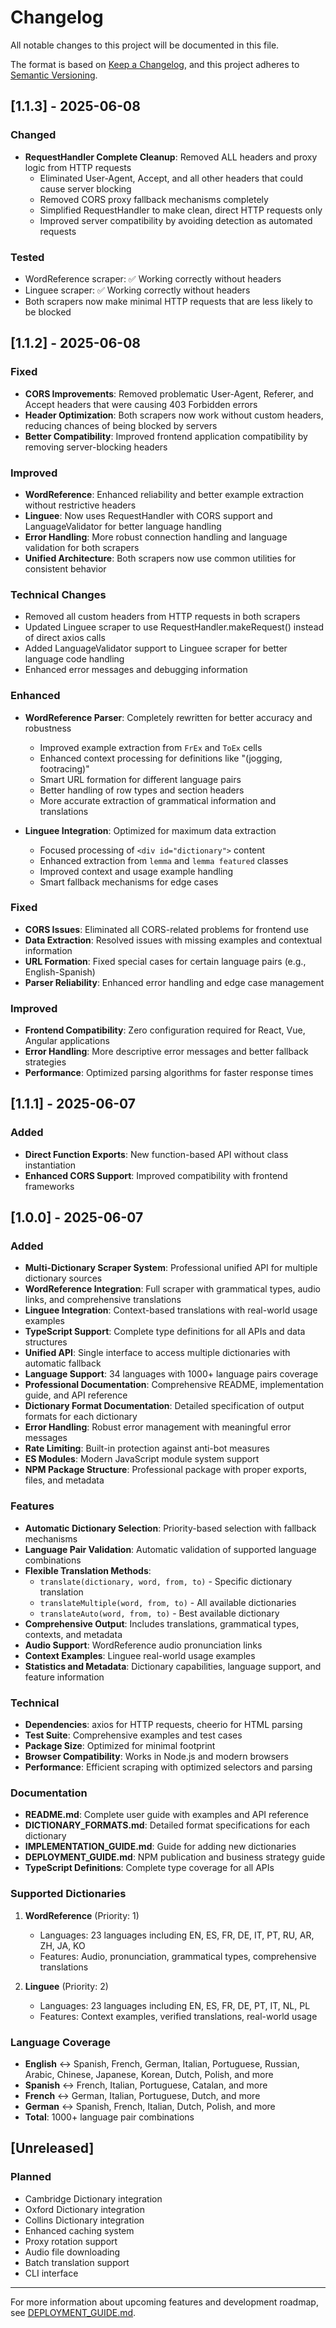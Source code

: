 # Changelog

All notable changes to this project will be documented in this file.

The format is based on [Keep a Changelog](https://keepachangelog.com/en/1.0.0/),
and this project adheres to [Semantic Versioning](https://semver.org/spec/v2.0.0.html).

## [1.1.3] - 2025-06-08

### Changed
- **RequestHandler Complete Cleanup**: Removed ALL headers and proxy logic from HTTP requests
  - Eliminated User-Agent, Accept, and all other headers that could cause server blocking
  - Removed CORS proxy fallback mechanisms completely
  - Simplified RequestHandler to make clean, direct HTTP requests only
  - Improved server compatibility by avoiding detection as automated requests

### Tested
- WordReference scraper: ✅ Working correctly without headers
- Linguee scraper: ✅ Working correctly without headers
- Both scrapers now make minimal HTTP requests that are less likely to be blocked

## [1.1.2] - 2025-06-08

### Fixed
- **CORS Improvements**: Removed problematic User-Agent, Referer, and Accept headers that were causing 403 Forbidden errors
- **Header Optimization**: Both scrapers now work without custom headers, reducing chances of being blocked by servers
- **Better Compatibility**: Improved frontend application compatibility by removing server-blocking headers

### Improved
- **WordReference**: Enhanced reliability and better example extraction without restrictive headers
- **Linguee**: Now uses RequestHandler with CORS support and LanguageValidator for better language handling
- **Error Handling**: More robust connection handling and language validation for both scrapers
- **Unified Architecture**: Both scrapers now use common utilities for consistent behavior

### Technical Changes
- Removed all custom headers from HTTP requests in both scrapers
- Updated Linguee scraper to use RequestHandler.makeRequest() instead of direct axios calls
- Added LanguageValidator support to Linguee scraper for better language code handling
- Enhanced error messages and debugging information

### Enhanced
- **WordReference Parser**: Completely rewritten for better accuracy and robustness
  - Improved example extraction from `FrEx` and `ToEx` cells
  - Enhanced context processing for definitions like "(jogging, footracing)"
  - Smart URL formation for different language pairs
  - Better handling of row types and section headers
  - More accurate extraction of grammatical information and translations

- **Linguee Integration**: Optimized for maximum data extraction
  - Focused processing of `<div id="dictionary">` content
  - Enhanced extraction from `lemma` and `lemma featured` classes
  - Improved context and usage example handling
  - Smart fallback mechanisms for edge cases

### Fixed
- **CORS Issues**: Eliminated all CORS-related problems for frontend use
- **Data Extraction**: Resolved issues with missing examples and contextual information
- **URL Formation**: Fixed special cases for certain language pairs (e.g., English-Spanish)
- **Parser Reliability**: Enhanced error handling and edge case management

### Improved
- **Frontend Compatibility**: Zero configuration required for React, Vue, Angular applications
- **Error Handling**: More descriptive error messages and better fallback strategies
- **Performance**: Optimized parsing algorithms for faster response times

## [1.1.1] - 2025-06-07

### Added
- **Direct Function Exports**: New function-based API without class instantiation
- **Enhanced CORS Support**: Improved compatibility with frontend frameworks

## [1.0.0] - 2025-06-07

### Added

- **Multi-Dictionary Scraper System**: Professional unified API for multiple dictionary sources
- **WordReference Integration**: Full scraper with grammatical types, audio links, and comprehensive translations
- **Linguee Integration**: Context-based translations with real-world usage examples
- **TypeScript Support**: Complete type definitions for all APIs and data structures
- **Unified API**: Single interface to access multiple dictionaries with automatic fallback
- **Language Support**: 34 languages with 1000+ language pairs coverage
- **Professional Documentation**: Comprehensive README, implementation guide, and API reference
- **Dictionary Format Documentation**: Detailed specification of output formats for each dictionary
- **Error Handling**: Robust error management with meaningful error messages
- **Rate Limiting**: Built-in protection against anti-bot measures
- **ES Modules**: Modern JavaScript module system support
- **NPM Package Structure**: Professional package with proper exports, files, and metadata

### Features

- **Automatic Dictionary Selection**: Priority-based selection with fallback mechanisms
- **Language Pair Validation**: Automatic validation of supported language combinations
- **Flexible Translation Methods**: 
  - `translate(dictionary, word, from, to)` - Specific dictionary translation
  - `translateMultiple(word, from, to)` - All available dictionaries
  - `translateAuto(word, from, to)` - Best available dictionary
- **Comprehensive Output**: Includes translations, grammatical types, contexts, and metadata
- **Audio Support**: WordReference audio pronunciation links
- **Context Examples**: Linguee real-world usage examples
- **Statistics and Metadata**: Dictionary capabilities, language support, and feature information

### Technical

- **Dependencies**: axios for HTTP requests, cheerio for HTML parsing
- **Test Suite**: Comprehensive examples and test cases
- **Package Size**: Optimized for minimal footprint
- **Browser Compatibility**: Works in Node.js and modern browsers
- **Performance**: Efficient scraping with optimized selectors and parsing

### Documentation

- **README.md**: Complete user guide with examples and API reference
- **DICTIONARY_FORMATS.md**: Detailed format specifications for each dictionary
- **IMPLEMENTATION_GUIDE.md**: Guide for adding new dictionaries
- **DEPLOYMENT_GUIDE.md**: NPM publication and business strategy guide
- **TypeScript Definitions**: Complete type coverage for all APIs

### Supported Dictionaries

1. **WordReference** (Priority: 1)
   - Languages: 23 languages including EN, ES, FR, DE, IT, PT, RU, AR, ZH, JA, KO
   - Features: Audio, pronunciation, grammatical types, comprehensive translations
   
2. **Linguee** (Priority: 2)
   - Languages: 23 languages including EN, ES, FR, DE, PT, IT, NL, PL
   - Features: Context examples, verified translations, real-world usage

### Language Coverage

- **English** ↔ Spanish, French, German, Italian, Portuguese, Russian, Arabic, Chinese, Japanese, Korean, Dutch, Polish, and more
- **Spanish** ↔ French, Italian, Portuguese, Catalan, and more  
- **French** ↔ German, Italian, Portuguese, Dutch, and more
- **German** ↔ Spanish, French, Italian, Dutch, Polish, and more
- **Total**: 1000+ language pair combinations

## [Unreleased]

### Planned

- Cambridge Dictionary integration
- Oxford Dictionary integration
- Collins Dictionary integration
- Enhanced caching system
- Proxy rotation support
- Audio file downloading
- Batch translation support
- CLI interface

---

For more information about upcoming features and development roadmap, see [DEPLOYMENT_GUIDE.md](./DEPLOYMENT_GUIDE.md).
